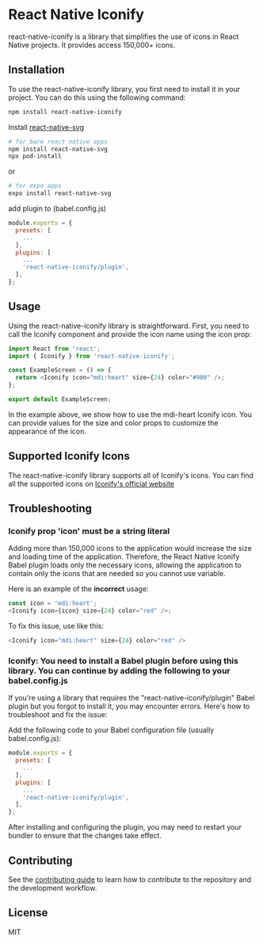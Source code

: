 # React Native Iconify

react-native-iconify is a library that simplifies the use of icons in React Native projects. It provides access 150,000+ icons.

## Installation

To use the react-native-iconify library, you first need to install it in your project. You can do this using the following command:

```sh
npm install react-native-iconify
```

Install [react-native-svg](https://github.com/software-mansion/react-native-svg#installation)

```sh
# for bare react native apps
npm install react-native-svg
npx pod-install
```

or

```sh
# for expo apps
expo install react-native-svg
```

add plugin to (babel.config.js)

```js
module.exports = {
  presets: [
    ...
  ],
  plugins: [
    ...
    'react-native-iconify/plugin',
  ],
};
```

## Usage

Using the react-native-iconify library is straightforward. First, you need to call the Iconify component and provide the icon name using the icon prop:

```js
import React from 'react';
import { Iconify } from 'react-native-iconify';

const ExampleScreen = () => {
  return <Iconify icon="mdi:heart" size={24} color="#900" />;
};

export default ExampleScreen;
```

In the example above, we show how to use the mdi-heart Iconify icon. You can provide values for the size and color props to customize the appearance of the icon.

## Supported Iconify Icons

The react-native-iconify library supports all of Iconify's icons. You can find all the supported icons on [Iconify&#39;s official website](https://icon-sets.iconify.design/)

## Troubleshooting

### Iconify prop 'icon' must be a string literal

Adding more than 150,000 icons to the application would increase the size and loading time of the application. Therefore, the React Native Iconify Babel plugin loads only the necessary icons, allowing the application to contain only the icons that are needed so you cannot use variable.

Here is an example of the **incorrect** usage:

```js
const icon = 'mdi:heart';
<Iconify icon={icon} size={24} color="red" />;
```

To fix this issue, use like this:

```js
<Iconify icon="mdi:heart" size={24} color="red" />
```

### Iconify: You need to install a Babel plugin before using this library. You can continue by adding the following to your babel.config.js

If you're using a library that requires the "react-native-iconify/plugin" Babel plugin but you forgot to install it, you may encounter errors. Here's how to troubleshoot and fix the issue:

Add the following code to your Babel configuration file (usually babel.config.js):

```js
module.exports = {
  presets: [
    ...
  ],
  plugins: [
    ...
    'react-native-iconify/plugin',
  ],
};
```

After installing and configuring the plugin, you may need to restart your bundler to ensure that the changes take effect.

## Contributing

See the [contributing guide](CONTRIBUTING.md) to learn how to contribute to the repository and the development workflow.

## License

MIT
